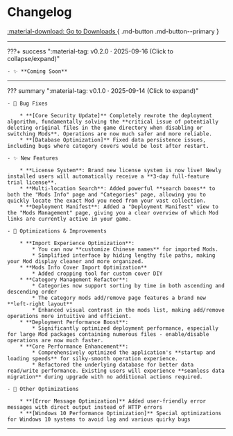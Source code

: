 # Changelog

[ :material-download: Go to Downloads ](../downloads/){ .md-button .md-button--primary }
<!-- [ :material-shield-check: Verification & Integrity ](downloads/#verification-integrity){ .md-button } -->


---

???+ success ":material-tag: v0.2.0 · 2025-09-16 (Click to collapse/expand)"
    
    - ✨ **Coming Soon**

---

??? summary ":material-tag: v0.1.0 · 2025-09-14 (Click to expand)"
    
    - 🐛 Bug Fixes

        * **[Core Security Update]** Completely rewrote the deployment algorithm, fundamentally solving the **critical issue of potentially deleting original files in the game directory when disabling or switching Mods**. Operations are now much safer and more reliable.
        * **[Database Optimization]** Fixed data persistence issues, including bugs where category covers would be lost after restart.

    - ✨ New Features

        * **License System**: Brand new license system is now live! Newly installed users will automatically receive a **3-day full-feature trial license**.
        * **Multi-location Search**: Added powerful **search boxes** to both the "Mods Info" page and "Categories" page, allowing you to quickly locate the exact Mod you need from your vast collection.
        * **Deployment Manifest**: Added a "Deployment Manifest" view to the "Mods Management" page, giving you a clear overview of which Mod links are currently active in your game.

    - 🚀 Optimizations & Improvements

        * **Import Experience Optimization**:
            * You can now **customize Chinese names** for imported Mods.
            * Simplified interface by hiding lengthy file paths, making your Mod display cleaner and more organized.
        * **Mods Info Cover Import Optimization**
            * Added cropping tool for custom cover DIY
        * **Category Management Refactor**:
            * Categories now support sorting by time in both ascending and descending order
            * The category mods add/remove page features a brand new **left-right layout**
            * Enhanced visual contrast in the mods list, making add/remove operations more intuitive and efficient.
        * **Deployment Performance Boost**:
            * Significantly optimized deployment performance, especially for large Mod packages containing numerous files - enable/disable operations are now much faster.
        * **Core Performance Enhancement**:
            * Comprehensively optimized the application's **startup and loading speeds** for silky-smooth operation experience.
            * Refactored the underlying database for better data read/write performance. Existing users will experience **seamless data migration** during upgrade with no additional actions required.

    - 🐛 Other Optimizations

        * **[Error Message Optimization]** Added user-friendly error messages with direct output instead of HTTP errors
        * **[Windows 10 Performance Optimization]** Special optimizations for Windows 10 systems to avoid lag and various quirky bugs

---

<!-- ## Version Description Standards

- **New Features**: New functionality or visible capabilities (`feat:`)  
- **Fixes**: Bug fixes (`fix:`)  
- **Performance**: Performance or resource usage improvements (`perf:`)  
- **Breaking Changes**: Requires manual migration or is not backward compatible (`BREAKING CHANGE:`) -->